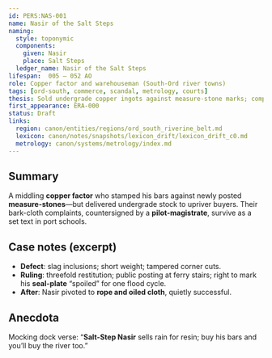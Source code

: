 ```yaml
---
id: PERS:NAS-001
name: Nasir of the Salt Steps
naming:
  style: toponymic
  components:
    given: Nasir
    place: Salt Steps
  ledger_name: Nasir of the Salt Steps
lifespan:  005 – 052 AO
role: Copper factor and warehouseman (South-Ord river towns)
tags: [ord-south, commerce, scandal, metrology, courts]
thesis: Sold undergrade copper ingots against measure-stone marks; complaints archived as a model case in early pilot-magistrate procedure.
first_appearance: ERA-000
status: Draft
links:
  region: canon/entities/regions/ord_south_riverine_belt.md
  lexicon: canon/notes/snapshots/lexicon_drift/lexicon_drift_c0.md
  metrology: canon/systems/metrology/index.md
---
```


## Summary
A middling **copper factor** who stamped his bars against newly posted **measure-stones**—but delivered undergrade stock to upriver buyers. Their bark-cloth complaints, countersigned by a **pilot-magistrate**, survive as a set text in port schools.

## Case notes (excerpt)
- **Defect**: slag inclusions; short weight; tampered corner cuts.  
- **Ruling**: threefold restitution; public posting at ferry stairs; right to mark his **seal-plate** “spoiled” for one flood cycle.  
- **After**: Nasir pivoted to **rope and oiled cloth**, quietly successful.

## Anecdota
Mocking dock verse: “**Salt-Step Nasir** sells rain for resin; buy his bars and you’ll buy the river too.”
